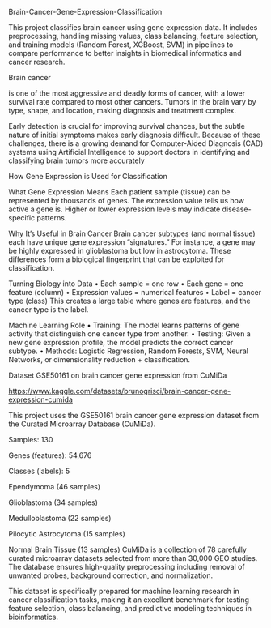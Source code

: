 Brain-Cancer-Gene-Expression-Classification

This project classifies brain cancer using gene expression data. It includes preprocessing, handling missing values, class balancing, feature selection, and training models (Random Forest, XGBoost, SVM) in pipelines to compare performance to better insights in biomedical informatics and cancer research.

Brain cancer

is one of the most aggressive and deadly forms of cancer, with a lower survival rate compared to most other cancers. Tumors in the brain vary by type, shape, and location, making diagnosis and treatment complex.

Early detection is crucial for improving survival chances, but the subtle nature of initial symptoms makes early diagnosis difficult. Because of these challenges, there is a growing demand for Computer-Aided Diagnosis (CAD) systems using Artificial Intelligence to support doctors in identifying and classifying brain tumors more accurately

How Gene Expression is Used for Classification

What Gene Expression Means
Each patient sample (tissue) can be represented by thousands of genes. The expression value tells us how active a gene is. Higher or lower expression levels may indicate disease-specific patterns.

Why It’s Useful in Brain Cancer
Brain cancer subtypes (and normal tissue) each have unique gene expression “signatures.” For instance, a gene may be highly expressed in glioblastoma but low in astrocytoma. These differences form a biological fingerprint that can be exploited for classification.

Turning Biology into Data
• Each sample = one row
• Each gene = one feature (column) • Expression values = numerical features • Label = cancer type (class) This creates a large table where genes are features, and the cancer type is the label.

Machine Learning Role
• Training: The model learns patterns of gene activity that distinguish one cancer type from another. • Testing: Given a new gene expression profile, the model predicts the correct cancer subtype. • Methods: Logistic Regression, Random Forests, SVM, Neural Networks, or dimensionality reduction + classification.

Dataset GSE50161 on brain cancer gene expression from CuMiDa

https://www.kaggle.com/datasets/brunogrisci/brain-cancer-gene-expression-cumida

This project uses the GSE50161 brain cancer gene expression dataset from the Curated Microarray Database (CuMiDa).

Samples: 130

Genes (features): 54,676

Classes (labels): 5

Ependymoma (46 samples)

Glioblastoma (34 samples)

Medulloblastoma (22 samples)

Pilocytic Astrocytoma (15 samples)

Normal Brain Tissue (13 samples) CuMiDa is a collection of 78 carefully curated microarray datasets selected from more than 30,000 GEO studies. The database ensures high-quality preprocessing including removal of unwanted probes, background correction, and normalization.

This dataset is specifically prepared for machine learning research in cancer classification tasks, making it an excellent benchmark for testing feature selection, class balancing, and predictive modeling techniques in bioinformatics.
